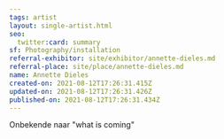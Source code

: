```yaml
---
tags: artist
layout: single-artist.html
seo:
  twitter:card: summary
sf: Photography/installation
referral-exhibitor: site/exhibitor/annette-dieles.md
referral-place: site/place/annette-dieles.md
name: Annette Dieles
created-on: 2021-08-12T17:26:31.415Z
updated-on: 2021-08-12T17:26:31.426Z
published-on: 2021-08-12T17:26:31.434Z
---
```

Onbekende naar "what is coming"